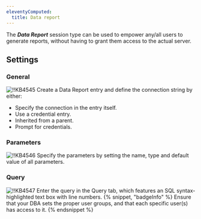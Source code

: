 ```yaml
---
eleventyComputed:
  title: Data report
---
```

The ***Data Report*** session type can be used to empower any/all users to generate reports, without having to grant them access to the actual server.
## Settings
### General
![!!KB4545](https://cdnweb.devolutions.net/docs/docs_en_kb_KB4545.png)
Create a Data Report entry and define the connection string by either:

* Specify the connection in the entry itself.
* Use a credential entry.
* Inherited from a parent.
* Prompt for credentials.
### Parameters
![!!KB4546](https://cdnweb.devolutions.net/docs/docs_en_kb_KB4546.png)
Specify the parameters by setting the name, type and default value of all parameters.
### Query
![!!KB4547](https://cdnweb.devolutions.net/docs/docs_en_kb_KB4547.png)
Enter the query in the Query tab, which features an SQL syntax-highlighted text box with line numbers.
{% snippet, "badgeInfo" %}
Ensure that your DBA sets the proper user groups, and that each specific user(s) has access to it.
{% endsnippet %}
